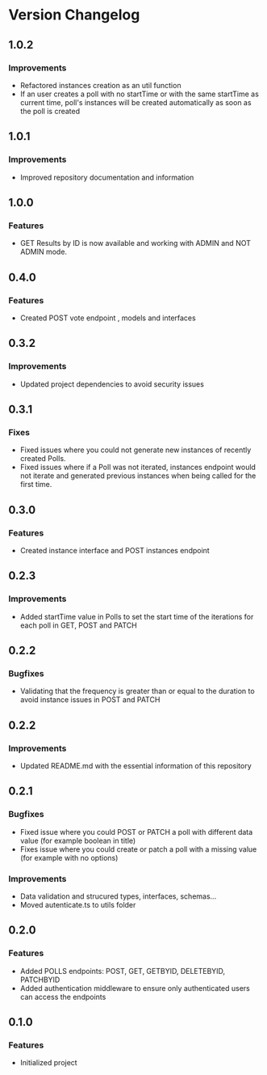 # Version Changelog

## 1.0.2

### Improvements

- Refactored instances creation as an util function
- If an user creates a poll with no startTime or with the same startTime as current time, poll's instances will be created automatically as soon as the poll is created

## 1.0.1

### Improvements

- Improved repository documentation and information

## 1.0.0

### Features

- GET Results by ID is now available and working with ADMIN and NOT ADMIN mode.

## 0.4.0

### Features

- Created POST vote endpoint , models and interfaces

## 0.3.2

### Improvements

- Updated project dependencies to avoid security issues

## 0.3.1

### Fixes

- Fixed issues where you could not generate new instances of recently created Polls.
- Fixed issues where if a Poll was not iterated, instances endpoint would not iterate and generated previous instances when being called for the first time.

## 0.3.0

### Features

- Created instance interface and POST instances endpoint

## 0.2.3

### Improvements

- Added startTime value in Polls to set the start time of the iterations for each poll in GET, POST and PATCH

## 0.2.2

### Bugfixes

- Validating that the frequency is greater than or equal to the duration to avoid instance issues in POST and PATCH

## 0.2.2

### Improvements

- Updated README.md with the essential information of this repository

## 0.2.1

### Bugfixes

- Fixed issue where you could POST or PATCH a poll with different data value (for example boolean in title)
- Fixes issue where you could create or patch a poll with a missing value (for example with no options)

### Improvements

- Data validation and strucured types, interfaces, schemas...
- Moved autenticate.ts to utils folder

## 0.2.0

### Features

- Added POLLS endpoints: POST, GET, GETBYID, DELETEBYID, PATCHBYID
- Added authentication middleware to ensure only authenticated users can access the endpoints

## 0.1.0

### Features

- Initialized project
